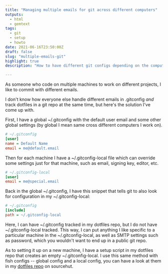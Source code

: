 ```yaml
---
title: "Managing multiple emails for git across different computers"
outputs:
  - html
  - gemtext
tags:
  - git
  - setup
  - howto
date: 2021-06-16T23:50:00Z
draft: false
slug: "multiple-emails-git"
highlight: true
description: "How to have different git configs depending on the computer and have it tracked with dotfiles"

---
```


As someone who code on multiple machines to work on different projects, I like to commit with different emails.

I don't know how everyone else handle different emails in .gitconfig *and* track dotfiles in a git repo at the same time, but here's the solution I've come up with.

First, I have a global ~/.gitconfig with the default user email and some other global settings (by global I mean same cross different computers I work on).

```ini
# ~/.gitconfig
[user]
name = Default Name
email = me@default.email
```

Then for each machine I have a ~/.gitconfig-local file which can override some settings just for that machine, such
as email, signing key, editor, etc.

```ini
# ~/.gitconfig-local
[user]
email = me@special.email
```

Back in the global ~/.gitconfig, I have this snippet that tells git to also look for configuration in my ~/.gitconfig-local:

```ini
# ~/.gitconfig
[include]
path = ~/.gitconfig-local
```

Here, I can have ~/.gitconfig tracked in my dotfiles repo, but I do not have ~/.gitconfig-local tracked. This way, I can put anything I like specific to a particular machine in the ~/.gitconfig-local, as well as SMTP settings such as password, which you wouldn't want to end up in a public git repo.

As to setting it up on a new machine, I have a setup script in my dotfiles repo that creates an empty ~/.gitconfig-local. I use this same method with fish configs -- global config and a local config, you can have a look at them in my [dotfiles repo](https://git.sr.ht/~hedy/dotfiles/) on sourcehut.
